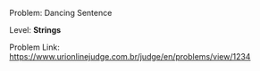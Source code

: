 Problem: Dancing Sentence

Level: **Strings**

Problem Link: https://www.urionlinejudge.com.br/judge/en/problems/view/1234